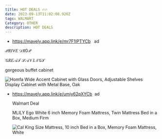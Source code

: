 ```yaml
---
title: HOT DEALS 🔥🔥
date: 2023-09-13T11:02:08.926Z
tags: WALMART
Category: OTHER
description: HOT DEALS
---
```

* <https://mavely.app.link/e/mr7F1IPTYCb>   ad

𝒫𝑅𝐼𝒞𝐸 𝒟𝑅0𝒫

𝒢𝑅𝐸𝒜𝒯 𝒮𝒜𝒱𝐼𝒩𝒢𝒮 

gorgeous buffet cabinet<!--StartFragment-->

![Homfa Wide Accent Cabinet with Glass Doors, Adjustable Shelves Display Cabinet with Metal Base, Oak](https://i5.walmartimages.com/seo/Homfa-Wide-Accent-Cabinet-with-Glass-Doors-Adjustable-Shelves-Display-Cabinet-with-Metal-Base-Oak_daa4595a-88c1-4919-ae07-6178ffb99bf9.91ac47217e8c4cf7c33dda39f2face49.jpeg?odnHeight=612&odnWidth=612&odnBg=FFFFFF)

<!--EndFragment-->

* <https://mavely.app.link/e/umiy62pXYCb>  ad

  Walmart Deal

  MLILY Ego White 6 inch Memory Foam Mattress, Twin Mattress Bed in a Box, Medium Firm<!--StartFragment-->

  ![Cal King Size Mattress, 10 inch Bed in a Box, Memory Foam Mattress, White](https://i5.walmartimages.com/asr/206f8384-1beb-4c9e-903d-1542a2752a47.35a4ab8c34fb8b649109fae333d186c1.jpeg?odnHeight=2000&odnWidth=2000&odnBg=FFFFFF)